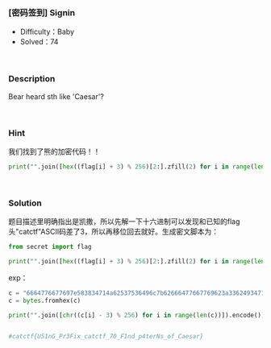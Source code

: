 ### [密码签到] Signin

+ Difficulty：Baby
+ Solved：74

<br/>

### Description

Bear heard sth like 'Caesar'?

<br/>

### Hint

我们找到了熊的加密代码！！ 

```python
print("".join([hex((flag[i] + 3) % 256)[2:].zfill(2) for i in range(len(flag))]))
```

<br/>

### Solution

题目描述里明确指出是凯撒，所以先解一下十六进制可以发现和已知的flag头"catctf"ASCII码差了3，所以再移位回去就好。生成密文脚本为：

```python
from secret import flag

print("".join([hex((flag[i] + 3) % 256)[2:].zfill(2) for i in range(len(flag))]))
```

exp：

```python
c = "6664776677697e583834714a62537536496c7b62666477667769623a33624934716762733777687551766272696246646876647580"
c = bytes.fromhex(c)

print("".join([chr((c[i] - 3) % 256) for i in range(len(c))]).encode())


#catctf{U51nG_Pr3Fix_catctf_70_F1nd_p4terNs_of_Caesar}
```
